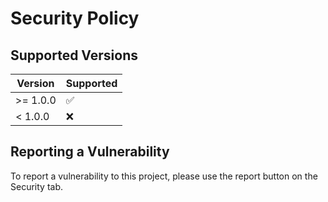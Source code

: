 # Security Policy

## Supported Versions

| Version  | Supported          |
| -------- | ------------------ |
| >= 1.0.0 | :white_check_mark: |
| < 1.0.0  | :x:                |

## Reporting a Vulnerability

To report a vulnerability to this project, please use the report button on the Security tab.
